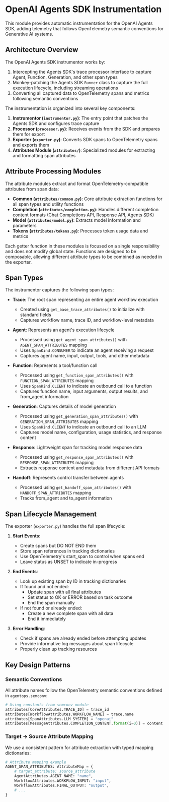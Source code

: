 # OpenAI Agents SDK Instrumentation

This module provides automatic instrumentation for the OpenAI Agents SDK, adding telemetry that follows OpenTelemetry semantic conventions for Generative AI systems.

## Architecture Overview

The OpenAI Agents SDK instrumentor works by:

1. Intercepting the Agents SDK's trace processor interface to capture Agent, Function, Generation, and other span types
2. Monkey-patching the Agents SDK `Runner` class to capture the full execution lifecycle, including streaming operations
3. Converting all captured data to OpenTelemetry spans and metrics following semantic conventions

The instrumentation is organized into several key components:

1. **Instrumentor (`instrumentor.py`)**: The entry point that patches the Agents SDK and configures trace capture
2. **Processor (`processor.py`)**: Receives events from the SDK and prepares them for export
3. **Exporter (`exporter.py`)**: Converts SDK spans to OpenTelemetry spans and exports them
4. **Attributes Module (`attributes/`)**: Specialized modules for extracting and formatting span attributes

## Attribute Processing Modules

The attribute modules extract and format OpenTelemetry-compatible attributes from span data:

- **Common (`attributes/common.py`)**: Core attribute extraction functions for all span types and utility functions
- **Completion (`attributes/completion.py`)**: Handles different completion content formats (Chat Completions API, Response API, Agents SDK) 
- **Model (`attributes/model.py`)**: Extracts model information and parameters
- **Tokens (`attributes/tokens.py`)**: Processes token usage data and metrics

Each getter function in these modules is focused on a single responsibility and does not modify global state. Functions are designed to be composable, allowing different attribute types to be combined as needed in the exporter.

## Span Types

The instrumentor captures the following span types:

- **Trace**: The root span representing an entire agent workflow execution
  - Created using `get_base_trace_attributes()` to initialize with standard fields
  - Captures workflow name, trace ID, and workflow-level metadata

- **Agent**: Represents an agent's execution lifecycle
  - Processed using `get_agent_span_attributes()` with `AGENT_SPAN_ATTRIBUTES` mapping
  - Uses `SpanKind.CONSUMER` to indicate an agent receiving a request
  - Captures agent name, input, output, tools, and other metadata

- **Function**: Represents a tool/function call
  - Processed using `get_function_span_attributes()` with `FUNCTION_SPAN_ATTRIBUTES` mapping
  - Uses `SpanKind.CLIENT` to indicate an outbound call to a function
  - Captures function name, input arguments, output results, and from_agent information

- **Generation**: Captures details of model generation
  - Processed using `get_generation_span_attributes()` with `GENERATION_SPAN_ATTRIBUTES` mapping
  - Uses `SpanKind.CLIENT` to indicate an outbound call to an LLM
  - Captures model name, configuration, usage statistics, and response content

- **Response**: Lightweight span for tracking model response data
  - Processed using `get_response_span_attributes()` with `RESPONSE_SPAN_ATTRIBUTES` mapping
  - Extracts response content and metadata from different API formats

- **Handoff**: Represents control transfer between agents
  - Processed using `get_handoff_span_attributes()` with `HANDOFF_SPAN_ATTRIBUTES` mapping
  - Tracks from_agent and to_agent information

## Span Lifecycle Management

The exporter (`exporter.py`) handles the full span lifecycle:

1. **Start Events**:
   - Create spans but DO NOT END them
   - Store span references in tracking dictionaries
   - Use OpenTelemetry's start_span to control when spans end
   - Leave status as UNSET to indicate in-progress

2. **End Events**:
   - Look up existing span by ID in tracking dictionaries
   - If found and not ended:
     - Update span with all final attributes
     - Set status to OK or ERROR based on task outcome
     - End the span manually
   - If not found or already ended:
     - Create a new complete span with all data
     - End it immediately

3. **Error Handling**:
   - Check if spans are already ended before attempting updates
   - Provide informative log messages about span lifecycle
   - Properly clean up tracking resources

## Key Design Patterns

### Semantic Conventions

All attribute names follow the OpenTelemetry semantic conventions defined in `agentops.semconv`:

```python
# Using constants from semconv module
attributes[CoreAttributes.TRACE_ID] = trace_id
attributes[WorkflowAttributes.WORKFLOW_NAME] = trace.name
attributes[SpanAttributes.LLM_SYSTEM] = "openai"
attributes[MessageAttributes.COMPLETION_CONTENT.format(i=0)] = content
```

### Target → Source Attribute Mapping

We use a consistent pattern for attribute extraction with typed mapping dictionaries:

```python
# Attribute mapping example
AGENT_SPAN_ATTRIBUTES: AttributeMap = {
    # target_attribute: source_attribute
    AgentAttributes.AGENT_NAME: "name",
    WorkflowAttributes.WORKFLOW_INPUT: "input",
    WorkflowAttributes.FINAL_OUTPUT: "output",
    # ...
}
```
